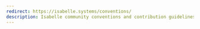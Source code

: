 ```yaml
---
redirect: https://isabelle.systems/conventions/
description: Isabelle community conventions and contribution guidelines.
---
```

